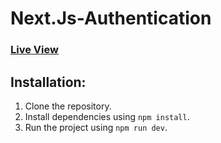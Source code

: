 # Next.Js-Authentication

### [Live View](https://next-auth-ten-lake.vercel.app)

## Installation:

1. Clone the repository.
2. Install dependencies using `npm install`.
3. Run the project using `npm run dev`.
